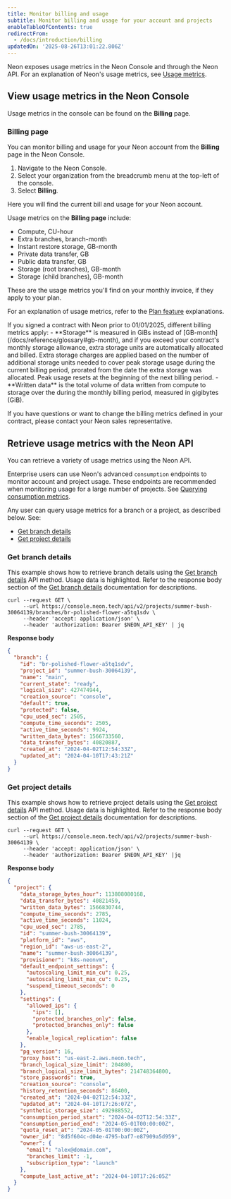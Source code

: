 ```yaml
---
title: Monitor billing and usage
subtitle: Monitor billing and usage for your account and projects
enableTableOfContents: true
redirectFrom:
  - /docs/introduction/billing
updatedOn: '2025-08-26T13:01:22.806Z'
---
```


Neon exposes usage metrics in the Neon Console and through the Neon API. For an explanation of Neon's usage metrics, see [Usage metrics](/docs/introduction/plans#usage-metrics).

## View usage metrics in the Neon Console

Usage metrics in the console can be found on the **Billing** page.

### Billing page

You can monitor billing and usage for your Neon account from the **Billing** page in the Neon Console.

1. Navigate to the Neon Console.
1. Select your organization from the breadcrumb menu at the top-left of the console.
1. Select **Billing**.

Here you will find the current bill and usage for your Neon account.

Usage metrics on the **Billing page** include:

- Compute, CU-hour
- Extra branches, branch-month
- Instant restore storage, GB-month
- Private data transfer, GB
- Public data transfer, GB
- Storage (root branches), GB-month
- Storage (child branches), GB-month

These are the usage metrics you'll find on your monthly invoice, if they apply to your plan.

For an explanation of usage metrics, refer to the [Plan feature](/docs/introduction/plans#plan-features) explanations.

<Admonition type="note" title="note: billing metrics for pre-2025 custom contract customers">
If you signed a contract with Neon prior to 01/01/2025, different billing metrics apply: 
- **Storage** is measured in GiBs instead of [GB-month](/docs/reference/glossary#gb-month), and if you exceed your contract's monthly storage allowance, extra storage units are automatically allocated and billed. Extra storage charges are applied based on the number of additional storage units needed to cover peak storage usage during the current billing period, prorated from the date the extra storage was allocated. Peak usage resets at the beginning of the next billing period.
- **Written data** is the total volume of data written from compute to storage over the during the monthly billing period, measured in gigibytes (GiB).

If you have questions or want to change the billing metrics defined in your contract, please contact your Neon sales representative.
</Admonition>

## Retrieve usage metrics with the Neon API

You can retrieve a variety of usage metrics using the Neon API.

<Admonition type="tip" title="monitoring usage for a large number of projects">

Enterprise users can use Neon's advanced `consumption` endpoints to monitor account and project usage. These endpoints are recommended when monitoring usage for a large number of projects. See [Querying consumption metrics](/docs/guides/consumption-metrics).

</Admonition>

Any user can query usage metrics for a branch or a project, as described below. See:

- [Get branch details](#get-branch-details)
- [Get project details](#get-project-details)

### Get branch details

This example shows how to retrieve branch details using the [Get branch details](https://api-docs.neon.tech/reference/getprojectbranch) API method. Usage data is highlighted. Refer to the response body section of the [Get branch details](https://api-docs.neon.tech/reference/getprojectbranch) documentation for descriptions.

```curl
curl --request GET \
     --url https://console.neon.tech/api/v2/projects/summer-bush-30064139/branches/br-polished-flower-a5tq1sdv \
     --header 'accept: application/json' \
     --header 'authorization: Bearer $NEON_API_KEY' | jq
```

**Response body**

```json {7,11-15}
{
  "branch": {
    "id": "br-polished-flower-a5tq1sdv",
    "project_id": "summer-bush-30064139",
    "name": "main",
    "current_state": "ready",
    "logical_size": 427474944,
    "creation_source": "console",
    "default": true,
    "protected": false,
    "cpu_used_sec": 2505,
    "compute_time_seconds": 2505,
    "active_time_seconds": 9924,
    "written_data_bytes": 1566733560,
    "data_transfer_bytes": 40820887,
    "created_at": "2024-04-02T12:54:33Z",
    "updated_at": "2024-04-10T17:43:21Z"
  }
}
```

### Get project details

This example shows how to retrieve project details using the [Get project details](https://api-docs.neon.tech/reference/getproject) API method. Usage data is highlighted. Refer to the response body section of the [Get project details](https://api-docs.neon.tech/reference/getproject) documentation for descriptions.

```curl
curl --request GET \
     --url https://console.neon.tech/api/v2/projects/summer-bush-30064139 \
     --header 'accept: application/json' \
     --header 'authorization: Bearer $NEON_API_KEY' |jq
```

**Response body**

```json {3-8,36}
{
  "project": {
    "data_storage_bytes_hour": 113808080168,
    "data_transfer_bytes": 40821459,
    "written_data_bytes": 1566830744,
    "compute_time_seconds": 2785,
    "active_time_seconds": 11024,
    "cpu_used_sec": 2785,
    "id": "summer-bush-30064139",
    "platform_id": "aws",
    "region_id": "aws-us-east-2",
    "name": "summer-bush-30064139",
    "provisioner": "k8s-neonvm",
    "default_endpoint_settings": {
      "autoscaling_limit_min_cu": 0.25,
      "autoscaling_limit_max_cu": 0.25,
      "suspend_timeout_seconds": 0
    },
    "settings": {
      "allowed_ips": {
        "ips": [],
        "protected_branches_only": false,
        "protected_branches_only": false
      },
      "enable_logical_replication": false
    },
    "pg_version": 16,
    "proxy_host": "us-east-2.aws.neon.tech",
    "branch_logical_size_limit": 204800,
    "branch_logical_size_limit_bytes": 214748364800,
    "store_passwords": true,
    "creation_source": "console",
    "history_retention_seconds": 86400,
    "created_at": "2024-04-02T12:54:33Z",
    "updated_at": "2024-04-10T17:26:07Z",
    "synthetic_storage_size": 492988552,
    "consumption_period_start": "2024-04-02T12:54:33Z",
    "consumption_period_end": "2024-05-01T00:00:00Z",
    "quota_reset_at": "2024-05-01T00:00:00Z",
    "owner_id": "8d5f604c-d04e-4795-baf7-e87909a5d959",
    "owner": {
      "email": "alex@domain.com",
      "branches_limit": -1,
      "subscription_type": "launch"
    },
    "compute_last_active_at": "2024-04-10T17:26:05Z"
  }
}
```
